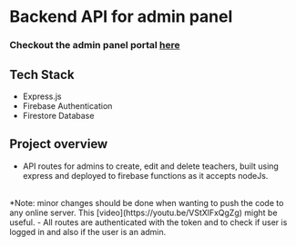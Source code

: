 # Backend API for admin panel

### Checkout the admin panel portal [here](https://github.com/ZaidRasheed/admin_panel)

## Tech Stack
- Express.js
- Firebase Authentication
- Firestore Database

## Project overview
- API routes for admins to create, edit and delete teachers, built using express and deployed to firebase functions as it accepts nodeJs.
<br/>
*Note: minor changes should be done when wanting to push the code to any online server. This [video](https://youtu.be/VStXlFxQgZg) might be useful.
- All routes are authenticated with the token and to check if user is logged in and also if the user is an admin.
